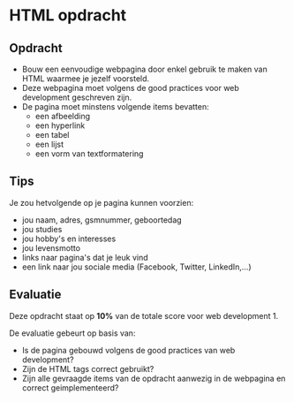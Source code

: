 # HTML opdracht
## Opdracht
* Bouw een eenvoudige webpagina door enkel gebruik te maken van HTML waarmee je jezelf voorsteld.
* Deze webpagina moet volgens de good practices voor web development geschreven zijn.
* De pagina moet minstens volgende items bevatten:
    * een afbeelding
    * een hyperlink
    * een tabel
    * een lijst
    * een vorm van textformatering
    
## Tips

Je zou hetvolgende op je pagina kunnen voorzien:
* jou naam, adres, gsmnummer, geboortedag
* jou studies
* jou hobby's en interesses
* jou levensmotto
* links naar pagina's dat je leuk vind
* een link naar jou sociale media (Facebook, Twitter, LinkedIn,...)

## Evaluatie

Deze opdracht staat op **10%** van de totale score voor web development 1.

De evaluatie gebeurt op basis van:
* Is de pagina gebouwd volgens de good practices van web development?
* Zijn de HTML tags correct gebruikt?
* Zijn alle gevraagde items van de opdracht aanwezig in de webpagina en correct geimplementeerd?
